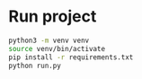 # Run project

```bash
python3 -m venv venv
source venv/bin/activate
pip install -r requirements.txt
python run.py
```
